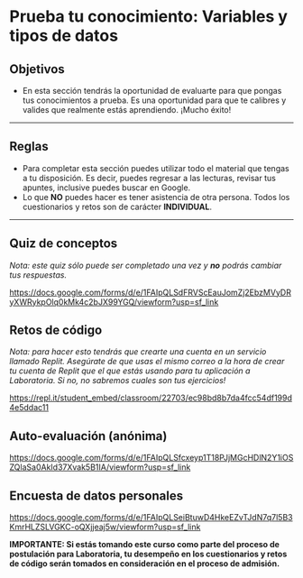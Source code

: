 # Prueba tu conocimiento: Variables y tipos de datos

## Objetivos

- En esta sección tendrás la oportunidad de evaluarte para que pongas tus
conocimientos a prueba. Es una oportunidad para que te calibres y valides que
realmente estás aprendiendo. ¡Mucho éxito!

***

## Reglas

- Para completar esta sección puedes utilizar todo el material que tengas a tu
disposición. Es decir, puedes regresar a las lecturas, revisar tus apuntes,
inclusive puedes buscar en Google.
- Lo que **NO** puedes hacer es tener asistencia de otra persona. Todos los
cuestionarios y retos son de carácter **INDIVIDUAL**.

***

## Quiz de conceptos

_Nota: este quiz sólo puede ser completado una vez y **no** podrás cambiar tus respuestas._

https://docs.google.com/forms/d/e/1FAIpQLSdFRVScEauJomZj2EbzMVyDRyXWRykpOlq0kMk4c2bJX99YGQ/viewform?usp=sf_link

## Retos de código

_Nota: para hacer esto tendrás que crearte una cuenta en un servicio llamado
Replit. Asegúrate de que usas el mismo correo a la hora de crear tu cuenta de
Replit que el que estás usando para tu aplicación a Laboratoria. Si no, no
sabremos cuales son tus ejercicios!_

https://repl.it/student_embed/classroom/22703/ec98bd8b7da4fcc54df199d4e5ddac11

## Auto-evaluación (anónima)

https://docs.google.com/forms/d/e/1FAIpQLSfcxeyp1T18PJjMGcHDlN2Y1iOSZQlaSa0AkId37Xvak5B1IA/viewform?usp=sf_link

## Encuesta de datos personales

https://docs.google.com/forms/d/e/1FAIpQLSeiBtuwD4HkeEZvTJdN7q7l5B3KmrHLZSLVGKC-oQXjjeaj5w/viewform?usp=sf_link

**IMPORTANTE: Si estás tomando este curso como parte del proceso de postulación
para Laboratoria, tu desempeño en los cuestionarios y retos de código serán
tomados en consideración en el proceso de admisión.**

